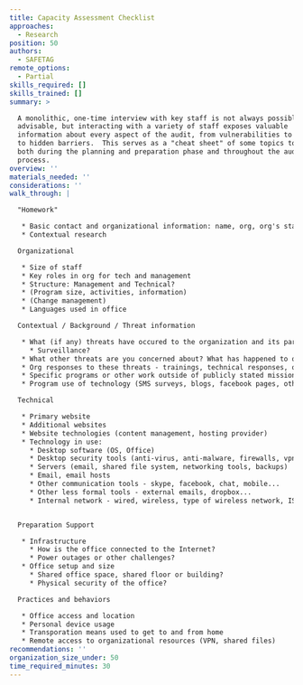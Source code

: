 ```yaml
---
title: Capacity Assessment Checklist
approaches:
  - Research
position: 50
authors:
  - SAFETAG
remote_options:
  - Partial
skills_required: []
skills_trained: []
summary: >

  A monolithic, one-time interview with key staff is not always possible or
  advisable, but interacting with a variety of staff exposes valuable
  information about every aspect of the audit, from vulnerabilities to capacity
  to hidden barriers.  This serves as a "cheat sheet" of some topics to explore
  both during the planning and preparation phase and throughout the audit
  process.
overview: ''
materials_needed: ''
considerations: ''
walk_through: |

  "Homework"

   * Basic contact and organizational information: name, org, org's stated mission
   * Contextual research

  Organizational

   * Size of staff
   * Key roles in org for tech and management
   * Structure: Management and Technical?
   * (Program size, activities, information)
   * (Change management)
   * Languages used in office

  Contextual / Background / Threat information

   * What (if any) threats have occured to the organization and its partners? (digital, physical)
     * Surveillance? 
   * What other threats are you concerned about? What has happened to other organizations in the space?
   * Org responses to these threats - trainings, technical responses, organization process/change successes?
   * Specific programs or other work outside of publicly stated mission that are high-risk
   * Program use of technology (SMS surveys, blogs, facebook pages, other websites, media recording and broadcast ...?)

  Technical

   * Primary website
   * Additional websites
   * Website technologies (content management, hosting provider)
   * Technology in use:
     * Desktop software (OS, Office)
     * Desktop security tools (anti-virus, anti-malware, firewalls, vpns, disk encryption...)
     * Servers (email, shared file system, networking tools, backups)
     * Email, email hosts
     * Other communication tools - skype, facebook, chat, mobile...
     * Other less formal tools - external emails, dropbox...
     * Internal network - wired, wireless, type of wireless network, ISP


  Preparation Support

   * Infrastructure
     * How is the office connected to the Internet?
     * Power outages or other challenges?
   * Office setup and size
     * Shared office space, shared floor or building?
     * Physical security of the office?

  Practices and behaviors

   * Office access and location
   * Personal device usage
   * Transporation means used to get to and from home
   * Remote access to organizational resources (VPN, shared files)
recommendations: ''
organization_size_under: 50
time_required_minutes: 30
---
```


